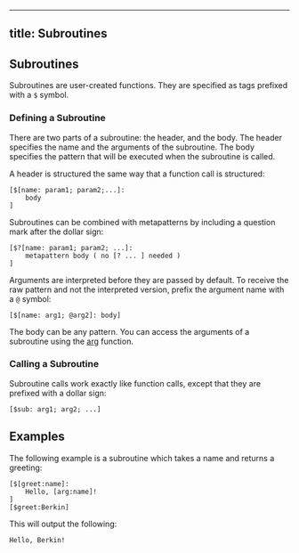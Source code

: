 ----
title: Subroutines
----

## Subroutines

Subroutines are user-created functions. They are specified as tags prefixed with a `$` symbol.

### Defining a Subroutine
There are two parts of a subroutine: the header, and the body. The header specifies the name and the arguments of the subroutine. The body specifies the pattern that will be executed when the subroutine is called.

A header is structured the same way that a function call is structured:
```rant
[$[name: param1; param2;...]:
	body
]
```

Subroutines can be combined with metapatterns by including a question mark after the dollar sign:
```rant
[$?[name: param1; param2; ...]: 
	metapattern body ( no [? ... ] needed )
] 
```

Arguments are interpreted before they are passed by default. To receive the raw pattern and not the interpreted version, prefix the argument name with a `@` symbol:
```rant
[$[name: arg1; @arg2]: body]
```

The body can be any pattern. You can access the arguments of a subroutine using the [arg](/functions.html#arg) function.

### Calling a Subroutine
Subroutine calls work exactly like function calls, except that they are prefixed with a dollar sign:
```rant
[$sub: arg1; arg2; ...]
```

## Examples
The following example is a subroutine which takes a name and returns a greeting:
```rant
[$[greet:name]:
    Hello, [arg:name]!
]
[$greet:Berkin]
```
This will output the following:
```rant
Hello, Berkin!
```